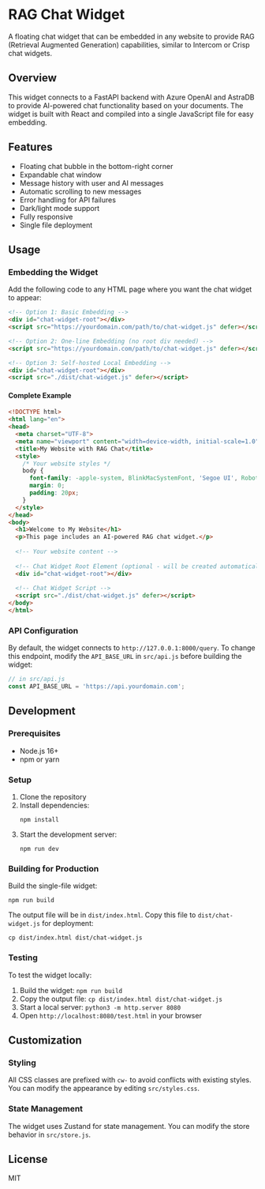 # RAG Chat Widget

A floating chat widget that can be embedded in any website to provide RAG (Retrieval Augmented Generation) capabilities, similar to Intercom or Crisp chat widgets.

## Overview

This widget connects to a FastAPI backend with Azure OpenAI and AstraDB to provide AI-powered chat functionality based on your documents. The widget is built with React and compiled into a single JavaScript file for easy embedding.

## Features

- Floating chat bubble in the bottom-right corner
- Expandable chat window
- Message history with user and AI messages
- Automatic scrolling to new messages
- Error handling for API failures
- Dark/light mode support
- Fully responsive
- Single file deployment

## Usage

### Embedding the Widget

Add the following code to any HTML page where you want the chat widget to appear:

```html
<!-- Option 1: Basic Embedding -->
<div id="chat-widget-root"></div>
<script src="https://yourdomain.com/path/to/chat-widget.js" defer></script>

<!-- Option 2: One-line Embedding (no root div needed) -->
<script src="https://yourdomain.com/path/to/chat-widget.js" defer></script>

<!-- Option 3: Self-hosted Local Embedding -->
<div id="chat-widget-root"></div>
<script src="./dist/chat-widget.js" defer></script>
```

#### Complete Example

```html
<!DOCTYPE html>
<html lang="en">
<head>
  <meta charset="UTF-8">
  <meta name="viewport" content="width=device-width, initial-scale=1.0">
  <title>My Website with RAG Chat</title>
  <style>
    /* Your website styles */
    body {
      font-family: -apple-system, BlinkMacSystemFont, 'Segoe UI', Roboto, sans-serif;
      margin: 0;
      padding: 20px;
    }
  </style>
</head>
<body>
  <h1>Welcome to My Website</h1>
  <p>This page includes an AI-powered RAG chat widget.</p>
  
  <!-- Your website content -->
  
  <!-- Chat Widget Root Element (optional - will be created automatically if missing) -->
  <div id="chat-widget-root"></div>
  
  <!-- Chat Widget Script -->
  <script src="./dist/chat-widget.js" defer></script>
</body>
</html>
```

### API Configuration

By default, the widget connects to `http://127.0.0.1:8000/query`. To change this endpoint, modify the `API_BASE_URL` in `src/api.js` before building the widget:

```javascript
// in src/api.js
const API_BASE_URL = 'https://api.yourdomain.com';
```

## Development

### Prerequisites

- Node.js 16+
- npm or yarn

### Setup

1. Clone the repository
2. Install dependencies:
   ```
   npm install
   ```
3. Start the development server:
   ```
   npm run dev
   ```

### Building for Production

Build the single-file widget:

```
npm run build
```

The output file will be in `dist/index.html`. Copy this file to `dist/chat-widget.js` for deployment:

```
cp dist/index.html dist/chat-widget.js
```

### Testing

To test the widget locally:

1. Build the widget: `npm run build`
2. Copy the output file: `cp dist/index.html dist/chat-widget.js`
3. Start a local server: `python3 -m http.server 8080`
4. Open `http://localhost:8080/test.html` in your browser

## Customization

### Styling

All CSS classes are prefixed with `cw-` to avoid conflicts with existing styles. You can modify the appearance by editing `src/styles.css`.

### State Management

The widget uses Zustand for state management. You can modify the store behavior in `src/store.js`.

## License

MIT
